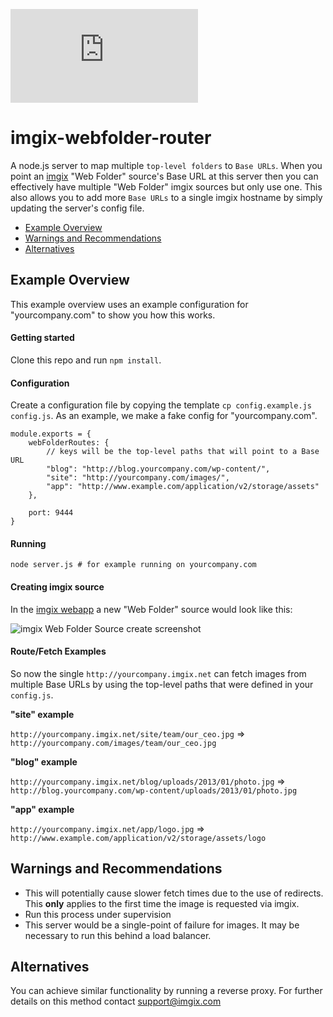 ![imgix logo](https://assets.imgix.net/imgix-logo-web-2014.pdf?page=2&fm=png&w=200&h=200)

imgix-webfolder-router
======================

A node.js server to map multiple `top-level folders` to `Base URLs`. When you point an [imgix](http://www.imgix.com) "Web Folder" source's Base URL at this server then you can effectively have multiple "Web Folder" imgix sources but only use one. This also allows you to add more `Base URLs` to a single imgix hostname by simply updating the server's config file.

* [Example Overview](#example-overview)
* [Warnings and Recommendations](#warnings-recs)
* [Alternatives](#alts)

<a name="getting-started"></a>
Example Overview
----------------

This example overview uses an example configuration for "yourcompany.com" to show you how this works.

#### Getting started

Clone this repo and run `npm install`.

#### Configuration

Create a configuration file by copying the template `cp config.example.js config.js`. As an example, we make a fake config for "yourcompany.com".

    module.exports = {
        webFolderRoutes: {
            // keys will be the top-level paths that will point to a Base URL
            "blog": "http://blog.yourcompany.com/wp-content/",
            "site": "http://yourcompany.com/images/",
            "app": "http://www.example.com/application/v2/storage/assets"
        },

        port: 9444
    }

#### Running

`node server.js # for example running on yourcompany.com`

#### Creating imgix source

In the [imgix webapp](https://webapp.imgix.com) a new "Web Folder" source would look like this:

![imgix Web Folder Source create screenshot](http://jackangers.imgix.net/source_webfolder_multi2.png?w=500)

#### Route/Fetch Examples

So now the single `http://yourcompany.imgix.net` can fetch images from multiple Base URLs by using the top-level paths that were defined in your `config.js`.

**"site" example**

`http://yourcompany.imgix.net/site/team/our_ceo.jpg` => `http://yourcompany.com/images/team/our_ceo.jpg`

**"blog" example**

`http://yourcompany.imgix.net/blog/uploads/2013/01/photo.jpg` => `http://blog.yourcompany.com/wp-content/uploads/2013/01/photo.jpg`

**"app" example**

`http://yourcompany.imgix.net/app/logo.jpg` => `http://www.example.com/application/v2/storage/assets/logo`

<a name="warnings-recs"></a>
Warnings and Recommendations
----------------------------

* This will potentially cause slower fetch times due to the use of redirects. This **only** applies to the first time the image is requested via imgix.
* Run this process under supervision
* This server would be a single-point of failure for images. It may be necessary to run this behind a load balancer.


<a name="alts"></a>
Alternatives
------------
You can achieve similar functionality by running a reverse proxy. For further details on this method contact [support@imgix.com](mailto:support@imgix.com)